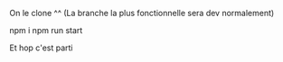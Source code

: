 On le clone ^^ (La branche la plus fonctionnelle sera dev normalement)

npm i 
npm run start 

Et hop c'est parti

